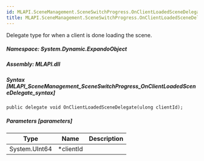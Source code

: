 ```yaml
---  
id: MLAPI.SceneManagement.SceneSwitchProgress.OnClientLoadedSceneDelegate  
title: MLAPI.SceneManagement.SceneSwitchProgress.OnClientLoadedSceneDelegate  
---
```


<div class="markdown level0 summary" markdown="1">

Delegate type for when a client is done loading the scene.

</div>

<div class="markdown level0 conceptual" markdown="1">

</div>

##### **Namespace**: System.Dynamic.ExpandoObject

##### **Assembly**: MLAPI.dll

##### Syntax [MLAPI_SceneManagement_SceneSwitchProgress_OnClientLoadedSceneDelegate_syntax]

    public delegate void OnClientLoadedSceneDelegate(ulong clientId);

##### Parameters [parameters]

| Type          | Name       | Description |
|---------------|------------|-------------|
| System.UInt64 | \*clientId |             |
